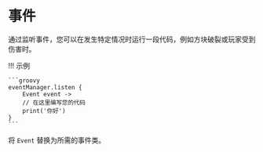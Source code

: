 # 事件

通过监听事件，您可以在发生特定情况时运行一段代码，例如方块破裂或玩家受到伤害时。

!!! 示例

    ```groovy
    eventManager.listen {
        Event event ->
        // 在这里编写您的代码
        print('你好')
    }
    ```

将 `Event` 替换为所需的事件类。